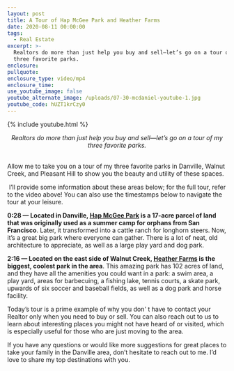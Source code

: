 ```yaml
---
layout: post
title: A Tour of Hap McGee Park and Heather Farms
date: 2020-08-11 00:00:00
tags:
  - Real Estate
excerpt: >-
  Realtors do more than just help you buy and sell—let’s go on a tour of my
  three favorite parks.
enclosure:
pullquote:
enclosure_type: video/mp4
enclosure_time:
use_youtube_image: false
youtube_alternate_image: /uploads/07-30-mcdaniel-youtube-1.jpg
youtube_code: hUZT1krCzy0
---
```


{% include youtube.html %}

<center><em>Realtors do more than just help you buy and sell&mdash;let&rsquo;s go on a tour of my three favorite parks.</em></center>

<br>Allow me to take you on a tour of my three favorite parks in Danville, Walnut Creek, and Pleasant Hill to show you the beauty and utility of these spaces.

&nbsp;I’ll provide some information about these areas below; for the full tour, refer to the video above\! You can also use the timestamps below to navigate the tour at your leisure.

**0:28 — Located in Danville, <u><a target="_blank" rel="noopener" href="https://www.danville.ca.gov/613/Hap-Magee-Ranch-Park">Hap McGee Park</a></u> is a 17-acre parcel of land that was originally used as a summer camp for orphans from San Francisco**. Later, it transformed into a cattle ranch for longhorn steers. Now, it’s a great big park where everyone can gather. There is a lot of neat, old architecture to appreciate, as well as a large play yard and dog park.

**2:16 — Located on the east side of Walnut Creek, <u><a target="_blank" rel="noopener" href="https://www.walnut-creek.org/Home/Components/FacilityDirectory/FacilityDirectory/51/665">Heather Farms</a></u> is the biggest, coolest park in the area**. This amazing park has 102 acres of land, and they have all the amenities you could want in a park: a swim area, a play yard, areas for barbecuing, a fishing lake, tennis courts, a skate park, upwards of six soccer and baseball fields, as well as a dog park and horse facility.

Today’s tour is a prime example of why you don' t have to contact your Realtor only when you need to buy or sell. You can also reach out to us to learn about interesting places you might not have heard of or visited, which is especially useful for those who are just moving to the area.

If you have any questions or would like more suggestions for great places to take your family in the Danville area, don’t hesitate to reach out to me. I’d love to share my top destinations with you.